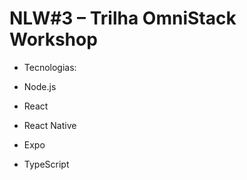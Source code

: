 # NLW#3 – Trilha OmniStack Workshop 

- Tecnologias:

- Node.js

- React

- React Native

- Expo

- TypeScript
